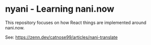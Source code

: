 # nyani - Learning nani.now

This repository focuses on how React things are implemented around nani.now.

See: https://zenn.dev/catnose99/articles/nani-translate
